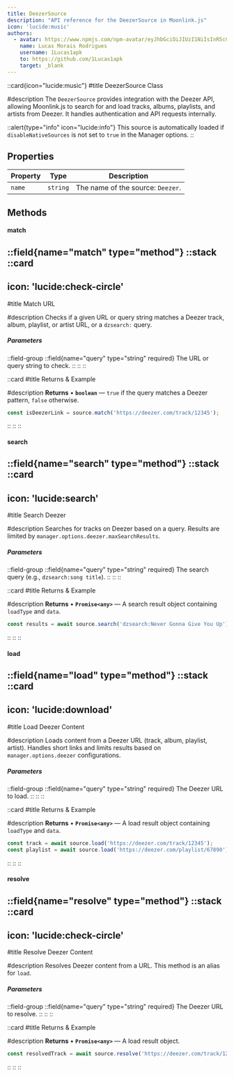 ```yaml
---
title: DeezerSource
description: "API reference for the DeezerSource in Moonlink.js"
icon: 'lucide:music'
authors:
  - avatar: https://www.npmjs.com/npm-avatar/eyJhbGciOiJIUzI1NiIsInR5cCI6IkpXVCJ9.eyJhdmF0YXJVUkwiOiJodHRwczovL3MuZ3JhdmF2YXRhci5jb20vYXZhdGFyL2E2YTk0NWFhYjJiNzk1MjcyNzVjN2IwMWEyNWM1YzQ2NT9zaXplPTQ5NiZkZWZhdWx0PXJldHJvIn0.5hP6oyShhR-UWUi6KF-lA0cWmE_BJjvIFAwkYCGEZNo
    name: Lucas Morais Rodrigues
    username: 1Lucas1apk
    to: https://github.com/1Lucas1apk
    target: _blank
---
```


::card{icon="lucide:music"}
#title
DeezerSource Class

#description
The `DeezerSource` provides integration with the Deezer API, allowing Moonlink.js to search for and load tracks, albums, playlists, and artists from Deezer. It handles authentication and API requests internally.
<br>

::alert{type="info" icon="lucide:info"}
This source is automatically loaded if `disableNativeSources` is not set to `true` in the Manager options.
::

## Properties

| Property | Type | Description |
|----------|------|-------------|
| `name` | `string` | The name of the source: `Deezer`. |

## Methods

#### match
::field{name="match" type="method"}
::stack
  ::card
  ---
  icon: 'lucide:check-circle'
  ---
  #title
  Match URL

  #description
  Checks if a given URL or query string matches a Deezer track, album, playlist, or artist URL, or a `dzsearch:` query.
  <br>
  <h5>Parameters</h5>

  ::field-group
    ::field{name="query" type="string" required}
    The URL or query string to check.
    ::
  ::
  ::

  ::card
  #title
  Returns & Example

  #description
  **Returns**
  • **`boolean`** — `true` if the query matches a Deezer pattern, `false` otherwise.

  ```js
  const isDeezerLink = source.match('https://deezer.com/track/12345');
  ```
  ::
::
::

#### search
::field{name="search" type="method"}
::stack
  ::card
  ---
  icon: 'lucide:search'
  ---
  #title
  Search Deezer

  #description
  Searches for tracks on Deezer based on a query. Results are limited by `manager.options.deezer.maxSearchResults`.
  <br>
  <h5>Parameters</h5>

  ::field-group
    ::field{name="query" type="string" required}
    The search query (e.g., `dzsearch:song title`).
    ::
  ::
  ::

  ::card
  #title
  Returns & Example

  #description
  **Returns**
  • **`Promise<any>`** — A search result object containing `loadType` and `data`.

  ```js
  const results = await source.search('dzsearch:Never Gonna Give You Up');
  ```
  ::
::
::

#### load
::field{name="load" type="method"}
::stack
  ::card
  ---
  icon: 'lucide:download'
  ---
  #title
  Load Deezer Content

  #description
  Loads content from a Deezer URL (track, album, playlist, artist). Handles short links and limits results based on `manager.options.deezer` configurations.
  <br>
  <h5>Parameters</h5>

  ::field-group
    ::field{name="query" type="string" required}
    The Deezer URL to load.
    ::
  ::
  ::

  ::card
  #title
  Returns & Example

  #description
  **Returns**
  • **`Promise<any>`** — A load result object containing `loadType` and `data`.

  ```js
  const track = await source.load('https://deezer.com/track/12345');
  const playlist = await source.load('https://deezer.com/playlist/67890');
  ```
  ::
::
::

#### resolve
::field{name="resolve" type="method"}
::stack
  ::card
  ---
  icon: 'lucide:check-circle'
  ---
  #title
  Resolve Deezer Content

  #description
  Resolves Deezer content from a URL. This method is an alias for `load`.
  <br>
  <h5>Parameters</h5>

  ::field-group
    ::field{name="query" type="string" required}
    The Deezer URL to resolve.
    ::
  ::
  ::

  ::card
  #title
  Returns & Example

  #description
  **Returns**
  • **`Promise<any>`** — A load result object.

  ```js
  const resolvedTrack = await source.resolve('https://deezer.com/track/12345');
  ```
  ::
::
::
